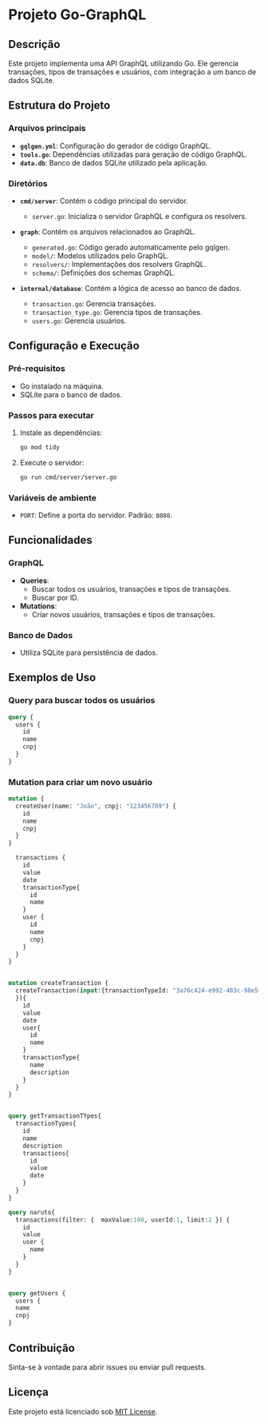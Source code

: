# Projeto Go-GraphQL

## Descrição
Este projeto implementa uma API GraphQL utilizando Go. Ele gerencia transações, tipos de transações e usuários, com integração a um banco de dados SQLite.

## Estrutura do Projeto

### Arquivos principais
- **`gqlgen.yml`**: Configuração do gerador de código GraphQL.
- **`tools.go`**: Dependências utilizadas para geração de código GraphQL.
- **`data.db`**: Banco de dados SQLite utilizado pela aplicação.

### Diretórios
- **`cmd/server`**: Contém o código principal do servidor.
  - `server.go`: Inicializa o servidor GraphQL e configura os resolvers.
  
- **`graph`**: Contém os arquivos relacionados ao GraphQL.
  - `generated.go`: Código gerado automaticamente pelo gqlgen.
  - `model/`: Modelos utilizados pelo GraphQL.
  - `resolvers/`: Implementações dos resolvers GraphQL.
  - `schema/`: Definições dos schemas GraphQL.

- **`internal/database`**: Contém a lógica de acesso ao banco de dados.
  - `transaction.go`: Gerencia transações.
  - `transaction_type.go`: Gerencia tipos de transações.
  - `users.go`: Gerencia usuários.

## Configuração e Execução

### Pré-requisitos
- Go instalado na máquina.
- SQLite para o banco de dados.

### Passos para executar
1. Instale as dependências:
   ```sh
   go mod tidy
   ```
2. Execute o servidor:
   ```sh
   go run cmd/server/server.go
   ```

### Variáveis de ambiente
- `PORT`: Define a porta do servidor. Padrão: `8080`.

## Funcionalidades

### GraphQL
- **Queries**:
  - Buscar todos os usuários, transações e tipos de transações.
  - Buscar por ID.
- **Mutations**:
  - Criar novos usuários, transações e tipos de transações.

### Banco de Dados
- Utiliza SQLite para persistência de dados.

## Exemplos de Uso

### Query para buscar todos os usuários
```graphql
query {
  users {
    id
    name
    cnpj
  }
}
```

### Mutation para criar um novo usuário
```graphql
mutation {
  createUser(name: "João", cnpj: "123456789") {
    id
    name
    cnpj
  }
}
```

```graphql
  transactions {
    id
    value
    date
    transactionType{
      id
      name
    }
    user {
      id
      name
      cnpj
    }
  }
}


mutation createTransaction {
  createTransaction(input:{transactionTypeId: "3a76c424-e992-403c-98e5-fbf4011c450a", userId: "f0dfbe9b-9d36-4bbe-95d3-d73e7575e6ae",value: 100, date: "2025-05-28",
  }){
    id
    value
    date
    user{
      id
      name
    }
    transactionType{
      name
      description
    }
  }
}


query getTransactionTYpes{
  transactionTypes{
    id
    name
    description
    transactions{
      id
      value
      date
    }
  }
}

query naruto{
  transactions(filter: {  maxValue:100, userId:1, limit:2 }) {
    id
    value
    user {
      name
    }
  }
}


query getUsers {
  users {
  name 
  cnpj
}
```

## Contribuição
Sinta-se à vontade para abrir issues ou enviar pull requests.

## Licença
Este projeto está licenciado sob [MIT License](LICENSE).